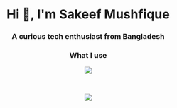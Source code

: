 <h1 align="center">Hi 👋, I'm Sakeef Mushfique</h1>
<h3 align="center">A curious tech enthusiast from Bangladesh</h3>

<h3 align="center">What I use</h3>
<p align="center">
<img src="https://skillicons.dev/icons?i=python,cpp,html,css,git,github,vscodium,pycharm,neovim,arch"/>
</p><br>

<p align="center">
<img src="https://github-readme-streak-stats.herokuapp.com?user=sakmus&theme=merko&date_format=M%5B%20Y%5D&mode=weekly"/>
</p>
